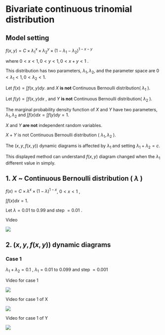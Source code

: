 # Bivariate continuous trinomial distribution

## Model setting

$f(x,y)=C \times λ_{1}^x \times λ_{2}^y \times (1-λ_{1}-λ_{2})^{1-x-y}$

where $0 < x < 1, 0 < y < 1, 0 < x + y < 1$ .

This distribution has two parameters, $λ_{1}, λ_{2}$, and the parameter space are
$0<λ_{1}<1, 0<λ_{2}<1$.

Let $f(x)=\int f(x,y)dy$. and $X$ **is not** Continuous Bernoulli distribution( $λ_{1}$ ).

Let $f(y)=\int f(x,y)dx$ , and $Y$ **is not** Continuous Bernoulli distribution( $λ_{2}$ ).

The marginal probability density function of $X$ and $Y$ have two parameters, $λ_{1}, λ_{2}$ and $\int f(x)dx= \int f(y)dy=1$.

$X$ and $Y$ **are not** independent random variables.

$X+Y$ is not Continuous Bernoulli distribution ( $λ_{1}, λ_{2}$ ).

The $(x,y,f(x,y))$ dynamic diagrams is affected by $λ_{1}$ and setting $λ_{1}+λ_{2}=c$.

This displayed method can understand $f(x,y)$ diagram changed when the $λ_{1}$ different value in simply.

## 1. $X$ ~ Continuous Bernoulli distribution ( $λ$ )


$f(x) = C \times λ^{x} \times (1 - λ)^{1 - x}$, $0 < x < 1$ ,

$\int f(x)dx = 1$.
    
Let $λ =0.01$ to $0.99$ and step $= 0.01$ .

Video

   ![](https://github.com/meiyulee/continuous_Bernoulli/blob/master/_videos/tinywow_Continuous_Bernoulli_55065283.gif)


## 2. $(x,y,f(x,y))$ dynamic diagrams

### Case 1

$λ_{1} + λ_{2} = 0.1$ , $λ_{1} = 0.01$ to $0.099$ and step $= 0.001$

Video for case 1

   ![](https://github.com/meiyulee/continuous_Bernoulli/blob/master/_videos/tinywow_case_1_55066181.gif)

Video for case 1 of X

   ![](https://github.com/meiyulee/continuous_Bernoulli/blob/master/_videos/tinywow_case_1_X_55065886.gif)

Video for case 1 of Y

   ![](https://github.com/meiyulee/continuous_Bernoulli/blob/master/_videos/tinywow_case_1_Y_55066253.gif)